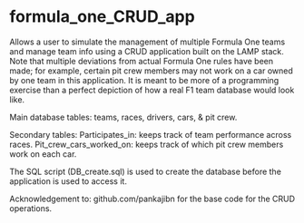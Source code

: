 # formula_one_CRUD_app
Allows a user to simulate the management of multiple Formula One teams and manage team info using a CRUD application built on the LAMP stack. Note that multiple deviations from actual Formula One rules have been made; for example, certain pit crew members may not work on a car owned by one team in this application. It is meant to be more of a programming exercise than a perfect depiction of how a real F1 team database would look like.

Main database tables:
teams, races, drivers, cars, & pit crew.

Secondary tables:
Participates_in: keeps track of team performance across races.
Pit_crew_cars_worked_on: keeps track of which pit crew members work on each car.

The SQL script (DB_create.sql) is used to create the database before the application is used to access it.

Acknowledgement to: github.com/pankajibn for the base code for the CRUD operations.
